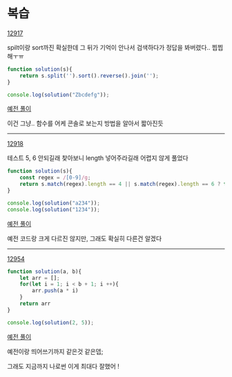 # 복습

[12917](https://github.com/ppotatoG/TIL/tree/master/programmers/12917)

spilt이랑 sort까진 확실한데 그 뒤가 기억이 안나서 검색하다가 정답을 봐버렸다.. 찝찝해ㅜㅠ
```js
function solution(s){
    return s.split('').sort().reverse().join('');
}

console.log(solution("Zbcdefg"));
```

[예전 풀이](https://github.com/ppotatoG/TIL/tree/master/programmers/12918)

이건 그냥.. 함수를 어케 콘솔로 보는지 방법을 알아서 짧아진듯

--- 
[12918](https://github.com/ppotatoG/TIL/tree/master/programmers/12918)

테스트 5, 6 안되길래 찾아보니 length 넣어주라길래 어렵지 않게 풀었다
```js
function solution(s){
    const regex = /[0-9]/g;
    return s.match(regex).length == 4 || s.match(regex).length == 6 ? true : false;
}

console.log(solution("a234"));
console.log(solution("1234"));
```


[예전 풀이](https://github.com/ppotatoG/TIL/tree/master/programmers/12918)

예전 코드랑 크게 다르진 않지만, 그래도 확실히 다른건 알겠다

--- 
[12954](https://github.com/ppotatoG/TIL/tree/master/programmers/12954)

```js
function solution(a, b){
    let arr = [];
    for(let i = 1; i < b + 1; i ++){
        arr.push(a * i)
    }
    return arr
}

console.log(solution(2, 5));
```

[예전 풀이](https://github.com/ppotatoG/TIL/tree/master/programmers/12954)

예전이랑 띄어쓰기까지 같은것 같은뎁;

그래도 지금까지 나로썬 이게 최대다 잘했어 !